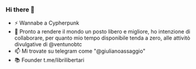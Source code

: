 ### Hi there 👋

<!--
**giulianoassaggio/giulianoassaggio** is a ✨ _special_ ✨ repository because its `README.md` (this file) appears on your GitHub profile.


Here are some ideas to get you started:

- 🔭 I’m currently working on ...
- 🌱 I’m currently learning ...
- 👯 I’m looking to collaborate on ...
- 🤔 I’m looking for help with ...
- 💬 Ask me about ...
- 📫 How to reach me: ...
- 😄 Pronouns: ...
- ⚡ Fun fact: ...

-->

- ⚡ Wannabe a Cypherpunk
- 🔭 Pronto a rendere il mondo un posto libero e migliore, ho intenzione di collaborare, per quanto mio tempo disponibile tenda a zero, alle attivitò divulgative di @ventunobtc
- 📫 Mi trovate su telegram come "@giulianoassaggio"
- 📚 Founder t.me/librilibertari
